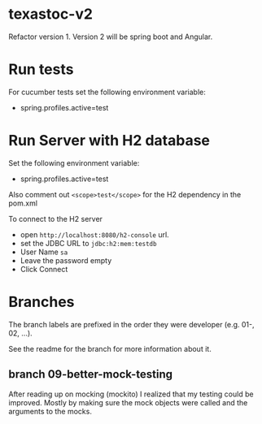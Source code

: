 # texastoc-v2
Refactor version 1. Version 2 will be spring boot and Angular.

# Run tests
For cucumber tests set the following environment variable:
* spring.profiles.active=test

# Run Server with H2 database
Set the following environment variable:
* spring.profiles.active=test

Also comment out 
`<scope>test</scope>`
for the H2 dependency in the pom.xml

To connect to the H2 server 
* open `http://localhost:8080/h2-console` url. 
* set the JDBC URL to `jdbc:h2:mem:testdb`
* User Name `sa`
* Leave the password empty
* Click Connect

# Branches

The branch labels are prefixed in the order they were developer (e.g. 01-, 02, ...).

See the readme for the branch for more information about it.

## branch 09-better-mock-testing

After reading up on mocking (mockito) I realized that my testing could be improved. Mostly by making sure the mock objects were called and the arguments to the mocks.
